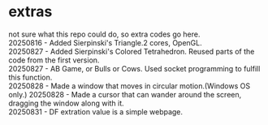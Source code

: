 # extras
not sure what this repo could do, so extra codes go here.  
20250816 - Added Sierpinski's Triangle.2 cores, OpenGL.  
20250827 - Added Sierpinski's Colored Tetrahedron. Reused parts of the code from the first version.  
20250827 - AB Game, or Bulls or Cows. Used socket programming to fulfill this function.  
20250828 - Made a window that moves in circular motion.(Windows OS only.)
20250828 - Made a cursor that can wander around the screen, dragging the window along with it.  
20250831 - DF extration value is a simple webpage.
